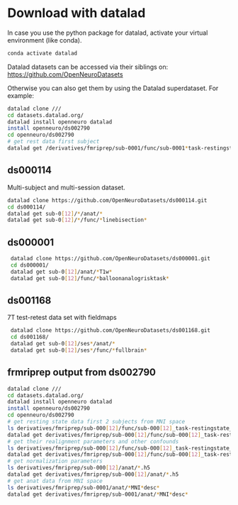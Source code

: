 # Download with datalad

In case you use the python package for datalad, activate your virtual
environment (like conda).

```bash
conda activate datalad
```

Datalad datasets can be accessed via their siblings on:
https://github.com/OpenNeuroDatasets

Otherwise you can also get them by using the Datalad superdataset. For example:

```bash
datalad clone ///
cd datasets.datalad.org/
datalad install openneuro datalad
install openneuro/ds002790
cd openneuro/ds002790
# get rest data first subject
datalad get /derivatives/fmriprep/sub-0001/func/sub-0001*task-restingstate_acq-seq*\*
```

## ds000114

Multi-subject and multi-session dataset.

```bash
datalad clone https://github.com/OpenNeuroDatasets/ds000114.git
cd ds000114/
datalad get sub-0[12]/*/anat/*
datalad get sub-0[12]/*/func/*linebisection*
```

## ds000001

```bash
 datalad clone https://github.com/OpenNeuroDatasets/ds000001.git
 cd ds000001/
 datalad get sub-0[12]/anat/*T1w*
 datalad get sub-0[12]/func/*balloonanalogrisktask*
```

## ds001168

7T test-retest data set with fieldmaps

```bash
 datalad clone https://github.com/OpenNeuroDatasets/ds001168.git
 cd ds001168/
 datalad get sub-0[12]/ses*/anat/*
 datalad get sub-0[12]/ses*/func/*fullbrain*

```

## frmriprep output from ds002790

```bash
datalad clone ///
cd datasets.datalad.org/
datalad install openneuro datalad
install openneuro/ds002790
cd openneuro/ds002790
# get resting state data first 2 subjects from MNI space
ls derivatives/fmriprep/sub-000[12]/func/sub-000[12]_task-restingstate_acq-seq_*space-*MNI*_*
datalad get derivatives/fmriprep/sub-000[12]/func/sub-000[12]_task-restingstate_acq-seq_*space-*MNI*_*
# get their realignment parameters and other confounds
ls derivatives/fmriprep/sub-000[12]/func/sub-000[12]_task-restingstate_*confounds*
datalad get derivatives/fmriprep/sub-000[12]/func/sub-000[12]_task-restingstate_*confounds*
# get normalization parameters
ls derivatives/fmriprep/sub-000[12]/anat/*.h5
datalad get derivatives/fmriprep/sub-000[12]/anat/*.h5
# get anat data from MNI space
ls derivatives/fmriprep/sub-0001/anat/*MNI*desc*
datalad get derivatives/fmriprep/sub-0001/anat/*MNI*desc*
```
